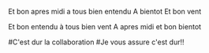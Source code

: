Et bon apres midi a tous bien entendu
A bientot
Et bon vent

Et bon entendu à tous bien vent
A apres midi
et bon bientot

#C'est dur la collaboration 
#Je vous assure c'est dur!!
